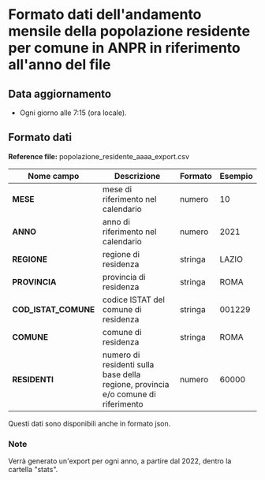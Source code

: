 # Formato dati dell'andamento mensile della popolazione residente per comune in ANPR in riferimento all'anno del file

## Data aggiornamento
- Ogni giorno alle 7:15 (ora locale). 

## Formato dati

**Reference file:** popolazione_residente_aaaa_export.csv<br>

| Nome campo                  | Descrizione                       | Formato                       | Esempio             |
|-----------------------------|-----------------------------------|-------------------------------|---------------------|
| **MESE**       | mese di riferimento nel calendario             | numero                   | 10       |
| **ANNO**  | anno di riferimento nel calendario  |   numero     |        2021         |
| **REGIONE**       | regione di residenza | stringa             | LAZIO             |
| **PROVINCIA**       | provincia di residenza | stringa             | ROMA             |
| **COD_ISTAT_COMUNE**       | codice ISTAT del comune di residenza | stringa             | 001229             |
| **COMUNE**       | comune di residenza | stringa             | ROMA           |
| **RESIDENTI**       | numero di residenti sulla base della regione, provincia e/o comune di riferimento  | numero             | 60000            |


Questi dati sono disponibili anche in formato json.

### Note
Verrà generato un'export per ogni anno, a partire dal 2022, dentro la cartella "stats".
